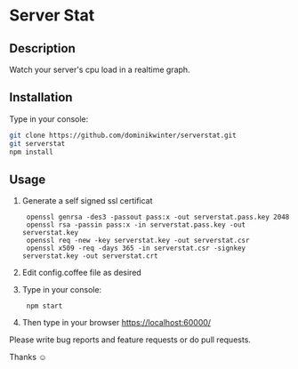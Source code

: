 # Server Stat

## Description

Watch your server's cpu load in a realtime graph.

## Installation

Type in your console:

```bash
git clone https://github.com/dominikwinter/serverstat.git
git serverstat
npm install
```

## Usage

1. Generate a self signed ssl certificat

        openssl genrsa -des3 -passout pass:x -out serverstat.pass.key 2048
        openssl rsa -passin pass:x -in serverstat.pass.key -out serverstat.key
        openssl req -new -key serverstat.key -out serverstat.csr
        openssl x509 -req -days 365 -in serverstat.csr -signkey serverstat.key -out serverstat.crt
2. Edit config.coffee file as desired
3. Type in your console:

        npm start
4. Then type in your browser <https://localhost:60000/>


Please write bug reports and feature requests or do pull requests.

Thanks ☺
